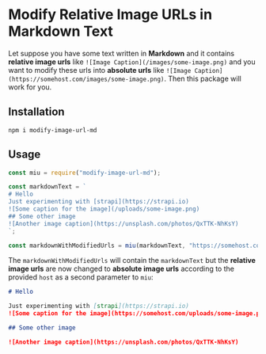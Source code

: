 # Modify Relative Image URLs in Markdown Text

Let suppose you have some text written in **Markdown** and it contains **relative image urls** like `![Image Caption](/images/some-image.png)` and you want to modify these urls into **absolute urls** like `![Image Caption](https://somehost.com/images/some-image.png)`. Then this package will work for you.

## Installation

```
npm i modify-image-url-md
```

## Usage

```js
const miu = require("modify-image-url-md");

const markdownText = `
# Hello
Just experimenting with [strapi](https://strapi.io)
![Some caption for the image](/uploads/some-image.png)
## Some other image
![Another image caption](https://unsplash.com/photos/QxTTK-NhKsY)
`;

const markdownWithModifiedUrls = miu(markdownText, "https://somehost.com");
```

The `markdownWithModifiedUrls` will contain the `markdownText` but the **relative image urls** are now changed to **absolute image urls** according to the provided `host` as a second parameter to `miu`:

```md
# Hello

Just experimenting with [strapi](https://strapi.io)
![Some caption for the image](https://somehost.com/uploads/some-image.png)

## Some other image

![Another image caption](https://unsplash.com/photos/QxTTK-NhKsY)
```
